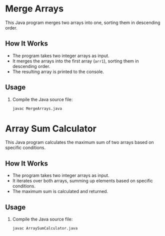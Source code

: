 # Merge Arrays

This Java program merges two arrays into one, sorting them in descending order.

## How It Works

- The program takes two integer arrays as input.
- It merges the arrays into the first array (`arr1`), sorting them in descending order.
- The resulting array is printed to the console.

## Usage

1. Compile the Java source file:
   ```sh
   javac MergeArrays.java
# Array Sum Calculator

This Java program calculates the maximum sum of two arrays based on specific conditions.

## How It Works

- The program takes two integer arrays as input.
- It iterates over both arrays, summing up elements based on specific conditions.
- The maximum sum is calculated and returned.

## Usage

1. Compile the Java source file:
   ```sh
   javac ArraySumCalculator.java
